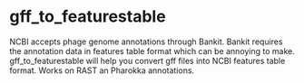 # gff_to_featurestable
NCBI accepts phage genome annotations through Bankit. Bankit requires the annotation data in features table format which can be annoying to make. gff_to_featurestable will help you convert gff files into NCBI features table format. Works on RAST an Pharokka annotations.
